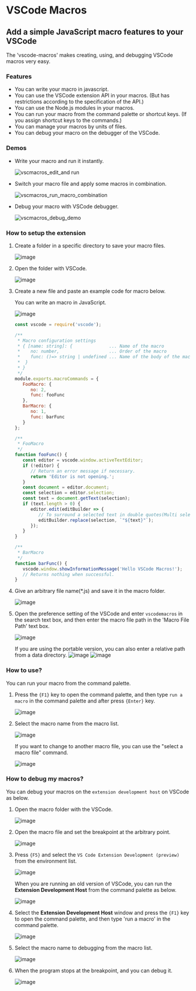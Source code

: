 # VSCode Macros

## Add a simple JavaScript macro features to your VSCode

The 'vscode-macros' makes creating, using, and debugging VSCode macros very easy.

### Features

* You can write your macro in javascript.
* You can use the VSCode extension API in your macros. (But has restrictions according to the specification of the API.)
* You can use the Node.js modules in your macros.
* You can run your macro from the command palette or shortcut keys. (If you assign shortcut keys to the commands.)
* You can manage your macros by units of files.
* You can debug your macro on the debugger of the VSCode.

### Demos

* Write your macro and run it instantly.

   ![vscmacros_edit_and run](https://user-images.githubusercontent.com/70489172/103329811-e78e8800-4aa1-11eb-944e-42acbbc8f096.gif)

* Switch your macro file and apply some macros in combination.

   ![vscmacros_run_macro_combination](https://user-images.githubusercontent.com/70489172/103330487-08a4a800-4aa5-11eb-80e2-6c84f9364434.gif)

* Debug your macro with VSCode debugger.

   ![vscmacros_debug_demo](https://user-images.githubusercontent.com/70489172/103352309-3f9cad00-4ae9-11eb-94b8-bce7399b885f.gif)

### How to setup the extension

1. Create a folder in a specific directory to save your macro files.

   ![image](https://user-images.githubusercontent.com/70489172/101270566-8551a880-37bd-11eb-9457-58d0d351f511.png)

2. Open the folder with VSCode.

   ![image](https://user-images.githubusercontent.com/70489172/101270575-a31f0d80-37bd-11eb-8d39-2fcf410146f5.png)

3. Create a new file and paste an example code for macro below.

   You can write an macro in JavaScript.

   ![image](https://user-images.githubusercontent.com/70489172/101270576-a619fe00-37bd-11eb-9ae6-cf02852a74c3.png)

   ```javascript
   const vscode = require('vscode');

   /**
    * Macro configuration settings
    * { [name: string]: {              ... Name of the macro
    *    no: number,                   ... Order of the macro
    *    func: ()=> string | undefined ... Name of the body of the macro function
    *  }
    * }
    */
   module.exports.macroCommands = {
      FooMacro: {
         no: 2,
         func: fooFunc
      },
      BarMacro: {
         no: 1,
         func: barFunc
      }
   };

   /**
    * FooMacro
    */
   function fooFunc() {
      const editor = vscode.window.activeTextEditor;
      if (!editor) {
         // Return an error message if necessary.
         return 'Editor is not opening.';
      }
      const document = editor.document;
      const selection = editor.selection;
      const text = document.getText(selection);
      if (text.length > 0) {
         editor.edit(editBuilder => {
            // To surround a selected text in double quotes(Multi selection is not supported).
            editBuilder.replace(selection, `"${text}"`);
         });
      }
   }

   /**
    * BarMacro
    */
   function barFunc() {
      vscode.window.showInformationMessage('Hello VSCode Macros!');
      // Returns nothing when successful.
   }
   ```

4. Give an arbitrary file name(\*.js) and save it in the macro folder.

   ![image](https://user-images.githubusercontent.com/70489172/101270579-a914ee80-37bd-11eb-86aa-279e60c884cf.png)

5. Open the preference setting of the VSCode and enter `vscodemacros` in the search text box, and then enter the macro file path in the 'Macro File Path' text box.

   ![image](https://user-images.githubusercontent.com/70489172/107116863-82f0f500-68b9-11eb-8c9f-4af0a7143084.png)

   If you are using the portable version, you can also enter a relative path from a data directory.
   ![image](https://user-images.githubusercontent.com/70489172/107117455-d9f8c900-68bd-11eb-8783-8e8c18c7221c.png)
   ![image](https://user-images.githubusercontent.com/70489172/107117406-7ff80380-68bd-11eb-9a12-f6269fde6597.png)

### How to use?

You can run your macro from the command palette.

1. Press the `{F1}` key to open the command palette, and then type `run a macro` in the command palette and after press `{Enter}` key.

   ![image](https://user-images.githubusercontent.com/70489172/101270582-ae723900-37bd-11eb-8c46-41c787375cb5.png)

2. Select the macro name from the macro list.

   ![image](https://user-images.githubusercontent.com/70489172/101270590-b631dd80-37bd-11eb-8180-7995c13efbcd.png)

   If you want to change to another macro file, you can use the "select a macro file" command.

   ![image](https://user-images.githubusercontent.com/70489172/103350331-f47f9b80-4ae2-11eb-8032-e4116207f1f3.png)

### How to debug my macros?

You can debug your macros on the `extension development host` on VSCode as below.

1. Open the macro folder with the VSCode.

   ![image](https://user-images.githubusercontent.com/70489172/101270575-a31f0d80-37bd-11eb-8d39-2fcf410146f5.png)

2. Open the macro file and set the breakpoint at the arbitrary point.

   ![image](https://user-images.githubusercontent.com/70489172/101270583-b0d49300-37bd-11eb-98cd-126cfa1767f3.png)

3. Press `{F5}` and select the `VS Code Extension Development (preview)` from the environment list.

   ![image](https://user-images.githubusercontent.com/70489172/101270585-b3cf8380-37bd-11eb-8d0a-471c43fd7016.png)

   When you are running an old version of VSCode, you can run the __Extension Development Host__ from the command palette as below.

   ![image](https://user-images.githubusercontent.com/70489172/102692495-fd58ad80-4256-11eb-8c3d-cf19fd3bc945.png)

4. Select the __Extension Development Host__ window and press the `{F1}` key to open the command palette, and then type 'run a macro' in the command palette.

   ![image](https://user-images.githubusercontent.com/70489172/101270582-ae723900-37bd-11eb-8c46-41c787375cb5.png)

5. Select the macro name to debugging from the macro list.

   ![image](https://user-images.githubusercontent.com/70489172/101270590-b631dd80-37bd-11eb-8180-7995c13efbcd.png)

6. When the program stops at the breakpoint, and you can debug it.

   ![image](https://user-images.githubusercontent.com/70489172/101270591-b92cce00-37bd-11eb-88d9-b40529ec409f.png)
